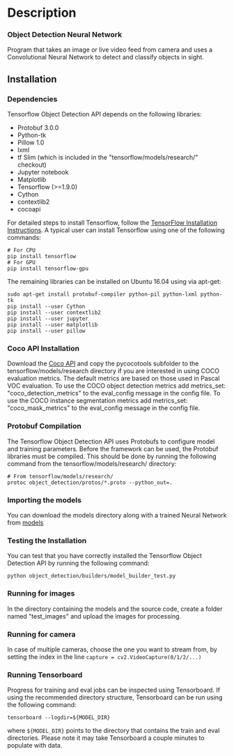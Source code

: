 # Description
### Object Detection Neural Network

Program that takes an image or live video feed from camera and uses a Convolutional Neural Network to detect and classify objects in sight.

## Installation
### Dependencies
Tensorflow Object Detection API depends on the following libraries:

- Protobuf 3.0.0
- Python-tk
- Pillow 1.0
- lxml
- tf Slim (which is included in the "tensorflow/models/research/" checkout)
- Jupyter notebook
- Matplotlib
- Tensorflow (>=1.9.0)
- Cython
- contextlib2
- cocoapi

For detailed steps to install Tensorflow, follow the [TensorFlow Installation Instructions](https://www.tensorflow.org/install/). A typical user can install Tensorflow using one of the following commands:

```
# For CPU
pip install tensorflow
# For GPU
pip install tensorflow-gpu
```

The remaining libraries can be installed on Ubuntu 16.04 using via apt-get:

```
sudo apt-get install protobuf-compiler python-pil python-lxml python-tk
pip install --user Cython
pip install --user contextlib2
pip install --user jupyter
pip install --user matplotlib
pip install --user pillow
```

### Coco API Installation
Download the [Coco API](https://github.com/cocodataset/cocoapi) and copy the pycocotools subfolder to the tensorflow/models/research directory if you are interested in using COCO evaluation metrics. The default metrics are based on those used in Pascal VOC evaluation. To use the COCO object detection metrics add metrics_set: "coco_detection_metrics" to the eval_config message in the config file. To use the COCO instance segmentation metrics add metrics_set: "coco_mask_metrics" to the eval_config message in the config file.

### Protobuf Compilation
The Tensorflow Object Detection API uses Protobufs to configure model and training parameters. Before the framework can be used, the Protobuf libraries must be compiled. This should be done by running the following command from the tensorflow/models/research/ directory:

```
# From tensorflow/models/research/
protoc object_detection/protos/*.proto --python_out=.
```

### Importing the models
You can download the models directory along with a trained Neural Network from [models](https://github.com/tensorflow/models/tree/master/research/object_detection)

### Testing the Installation
You can test that you have correctly installed the Tensorflow Object Detection API by running the following command:

```
python object_detection/builders/model_builder_test.py
```
### Running for images
In the directory containing the models and the source code, create a folder named "test_images" and upload the images for processing.

### Running for camera
In case of multiple cameras, choose the one you want to stream from, by setting the index in the line ```capture = cv2.VideoCapture(0/1/2/...)```


### Running Tensorboard
Progress for training and eval jobs can be inspected using Tensorboard. If using the recommended directory structure, Tensorboard can be run using the following command:
```
tensorboard --logdir=${MODEL_DIR}
```
where ```${MODEL_DIR}``` points to the directory that contains the train and eval directories. Please note it may take Tensorboard a couple minutes to populate with data.



